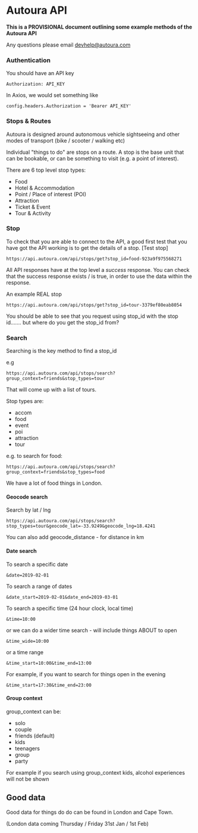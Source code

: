 # Autoura API

**This is a PROVISIONAL document outlining some example methods of the Autoura API**

Any questions please email devhelp@autoura.com

### Authentication

You should have an API key 

    Authorization: API_KEY
    
In Axios, we would set something like

    config.headers.Authorization = 'Bearer API_KEY'
    
### Stops & Routes

Autoura is designed around autonomous vehicle sightseeing and other modes of transport (bike / scooter / walking etc)

Individual "things to do" are stops on a route. A stop is the base unit that can be bookable, or can be something to visit (e.g. a point of interest). 

There are 6 top level stop types:

* Food
* Hotel & Accommodation
* Point / Place of interest (POI)
* Attraction
* Ticket & Event
* Tour & Activity
     
### Stop

To check that you are able to connect to the API, a good first test that you have got the API working is to get the details of a stop. [Test stop]

    https://api.autoura.com/api/stops/get?stop_id=food-923a9f975568271

All API responses have at the top level a _success_ response. You can check that the success response exists / is true, in order to use the data within the response.

An example REAL stop

    https://api.autoura.com/api/stops/get?stop_id=tour-3379ef80eab8054

You should be able to see that you request using stop_id with the stop id....... but where do you get the stop_id from? 

### Search

Searching is the key method to find a stop_id

e.g

    https://api.autoura.com/api/stops/search?group_context=friends&stop_types=tour

That will come up with a list of tours. 

Stop types are:

* accom
* food
* event
* poi
* attraction
* tour

e.g. to search for food: 

    https://api.autoura.com/api/stops/search?group_context=friends&stop_types=food

We have a lot of food things in London.

#### Geocode search

Search by lat / lng

    https://api.autoura.com/api/stops/search?stop_types=tour&geocode_lat=-33.9249&geocode_lng=18.4241

You can also add geocode_distance - for distance in km

#### Date search

To search a specific date

    &date=2019-02-01 

To search a range of dates

    &date_start=2019-02-01&date_end=2019-03-01 

To search a specific time (24 hour clock, local time)

    &time=10:00

or we can do a wider time search - will include things ABOUT to open

    &time_wide=10:00

or a time range

    &time_start=10:00&time_end=13:00

For example, if you want to search for things open in the evening

    &time_start=17:30&time_end=23:00

#### Group context

group_context can be:

* solo
* couple
* friends (default)
* kids
* teenagers
* group
* party

For example if you search using group_context kids, alcohol experiences will not be shown

## Good data

Good data for things do do can be found in London and Cape Town.

(London data coming Thursday / Friday 31st Jan / 1st Feb)